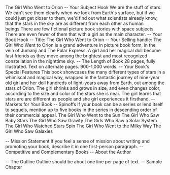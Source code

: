 The Girl Who Went to Orion
-- Your Subject Hook
    We are the stuff of stars. We can't see them clearly when we look from Earth's surface, but if we could just get closer to them, we'd find out what scientists already know, that the stars in the sky are as different from each other as human beings.There are few fictional picture book stories with space subjects. There are even fewer of them that with a girl as the main character. 
-- Your Book Hook
    -- Title: The Girl Who Went to Orion
    -- Your Selling handle: The Girl Who Went to Orion is a grand adventure in picture book form, in the vein of Jumanji and The Polar Express. A girl and her magical doll become fast friends as they move among the brightest and most recognized constellation in the nighttime sky. 
    -- The Length of Book
        28 pages, fully illustrated. Text on alternate pages. 900-1,000 words.
-- Your Book's Special Features
    This book showcases the many different types of stars in a whimiscal and magical way, wrapped in the fantastic journey of nine-year old girl and her doll hundreds of light-years away from Earth, out among the stars of Orion. The girl shrinks and grows in size, and even changes color, according to the size and color of the stars she is near. The girl learns that stars are are different as people and she girl experiences it firsthand.
-- Markets for Your Book
-- Spinoffs 
    If your book can be a series or lend itself to sequels, mention up to five books in the series in descending order of their commercial appeal.
    The Girl Who Went to the Sun
    The Girl Who Saw Baby Stars
    The Girl Who Saw Gravity
    The Girls Who Saw a Solar System
    The Girl Who Watched Stars Spin
    The Girl Who Went to the Milky Way
    The Girl Who Saw Galaxies



-- Mission Statement
    If you feel a sense of mission about writing and promoting your book, describe it in one first-person paragraph.
-- Competitive and Complementary Books
-- About the Author

-- The Outline
    Outline should be about one line per page of text.
-- Sample Chapter